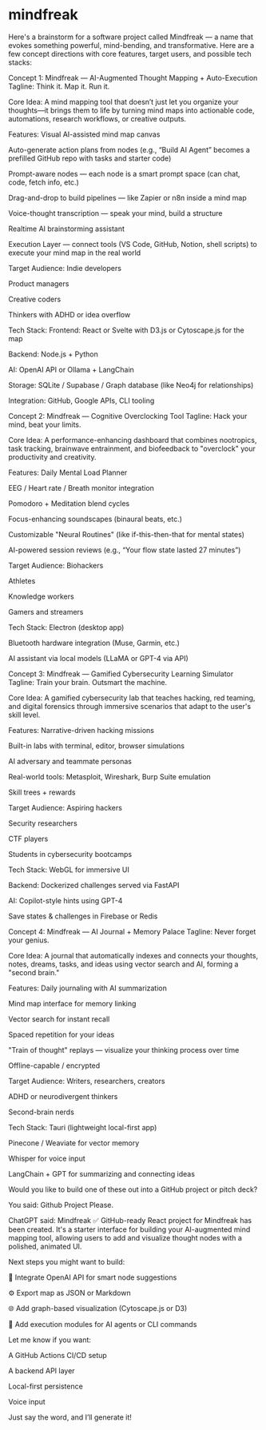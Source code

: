 # mindfreak

Here's a brainstorm for a software project called Mindfreak — a name that evokes something powerful, mind-bending, and transformative. Here are a few concept directions with core features, target users, and possible tech stacks:

Concept 1: Mindfreak — AI-Augmented Thought Mapping + Auto-Execution
Tagline: Think it. Map it. Run it.

Core Idea: A mind mapping tool that doesn’t just let you organize your thoughts—it brings them to life by turning mind maps into actionable code, automations, research workflows, or creative outputs.

Features:
Visual AI-assisted mind map canvas

Auto-generate action plans from nodes (e.g., “Build AI Agent” becomes a prefilled GitHub repo with tasks and starter code)

Prompt-aware nodes — each node is a smart prompt space (can chat, code, fetch info, etc.)

Drag-and-drop to build pipelines — like Zapier or n8n inside a mind map

Voice-thought transcription — speak your mind, build a structure

Realtime AI brainstorming assistant

Execution Layer — connect tools (VS Code, GitHub, Notion, shell scripts) to execute your mind map in the real world

Target Audience:
Indie developers

Product managers

Creative coders

Thinkers with ADHD or idea overflow

Tech Stack:
Frontend: React or Svelte with D3.js or Cytoscape.js for the map

Backend: Node.js + Python

AI: OpenAI API or Ollama + LangChain

Storage: SQLite / Supabase / Graph database (like Neo4j for relationships)

Integration: GitHub, Google APIs, CLI tooling

Concept 2: Mindfreak — Cognitive Overclocking Tool
Tagline: Hack your mind, beat your limits.

Core Idea: A performance-enhancing dashboard that combines nootropics, task tracking, brainwave entrainment, and biofeedback to "overclock" your productivity and creativity.

Features:
Daily Mental Load Planner

EEG / Heart rate / Breath monitor integration

Pomodoro + Meditation blend cycles

Focus-enhancing soundscapes (binaural beats, etc.)

Customizable "Neural Routines" (like if-this-then-that for mental states)

AI-powered session reviews (e.g., “Your flow state lasted 27 minutes”)

Target Audience:
Biohackers

Athletes

Knowledge workers

Gamers and streamers

Tech Stack:
Electron (desktop app)

Bluetooth hardware integration (Muse, Garmin, etc.)

AI assistant via local models (LLaMA or GPT-4 via API)

Concept 3: Mindfreak — Gamified Cybersecurity Learning Simulator
Tagline: Train your brain. Outsmart the machine.

Core Idea: A gamified cybersecurity lab that teaches hacking, red teaming, and digital forensics through immersive scenarios that adapt to the user's skill level.

Features:
Narrative-driven hacking missions

Built-in labs with terminal, editor, browser simulations

AI adversary and teammate personas

Real-world tools: Metasploit, Wireshark, Burp Suite emulation

Skill trees + rewards

Target Audience:
Aspiring hackers

Security researchers

CTF players

Students in cybersecurity bootcamps

Tech Stack:
WebGL for immersive UI

Backend: Dockerized challenges served via FastAPI

AI: Copilot-style hints using GPT-4

Save states & challenges in Firebase or Redis

Concept 4: Mindfreak — AI Journal + Memory Palace
Tagline: Never forget your genius.

Core Idea: A journal that automatically indexes and connects your thoughts, notes, dreams, tasks, and ideas using vector search and AI, forming a "second brain."

Features:
Daily journaling with AI summarization

Mind map interface for memory linking

Vector search for instant recall

Spaced repetition for your ideas

"Train of thought" replays — visualize your thinking process over time

Offline-capable / encrypted

Target Audience:
Writers, researchers, creators

ADHD or neurodivergent thinkers

Second-brain nerds

Tech Stack:
Tauri (lightweight local-first app)

Pinecone / Weaviate for vector memory

Whisper for voice input

LangChain + GPT for summarizing and connecting ideas

Would you like to build one of these out into a GitHub project or pitch deck?





You said:
Github Project Please.


ChatGPT said:
Mindfreak
✅ GitHub-ready React project for Mindfreak has been created. It's a starter interface for building your AI-augmented mind mapping tool, allowing users to add and visualize thought nodes with a polished, animated UI.

Next steps you might want to build:

🧠 Integrate OpenAI API for smart node suggestions

⚙️ Export map as JSON or Markdown

🌐 Add graph-based visualization (Cytoscape.js or D3)

🧩 Add execution modules for AI agents or CLI commands

Let me know if you want:

A GitHub Actions CI/CD setup

A backend API layer

Local-first persistence

Voice input

Just say the word, and I’ll generate it!
